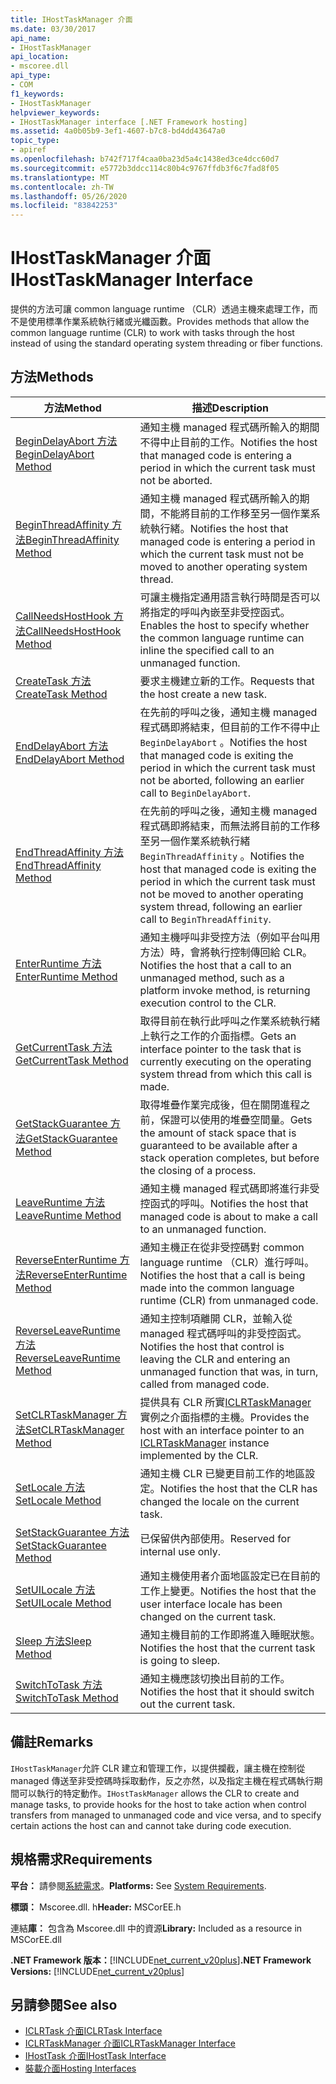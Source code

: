 ```yaml
---
title: IHostTaskManager 介面
ms.date: 03/30/2017
api_name:
- IHostTaskManager
api_location:
- mscoree.dll
api_type:
- COM
f1_keywords:
- IHostTaskManager
helpviewer_keywords:
- IHostTaskManager interface [.NET Framework hosting]
ms.assetid: 4a0b05b9-3ef1-4607-b7c8-bd4dd43647a0
topic_type:
- apiref
ms.openlocfilehash: b742f717f4caa0ba23d5a4c1438ed3ce4dcc60d7
ms.sourcegitcommit: e5772b3ddcc114c80b4c9767ffdb3f6c7fad8f05
ms.translationtype: MT
ms.contentlocale: zh-TW
ms.lasthandoff: 05/26/2020
ms.locfileid: "83842253"
---
```

# <a name="ihosttaskmanager-interface"></a><span data-ttu-id="1a504-102">IHostTaskManager 介面</span><span class="sxs-lookup"><span data-stu-id="1a504-102">IHostTaskManager Interface</span></span>
<span data-ttu-id="1a504-103">提供的方法可讓 common language runtime （CLR）透過主機來處理工作，而不是使用標準作業系統執行緒或光纖函數。</span><span class="sxs-lookup"><span data-stu-id="1a504-103">Provides methods that allow the common language runtime (CLR) to work with tasks through the host instead of using the standard operating system threading or fiber functions.</span></span>  
  
## <a name="methods"></a><span data-ttu-id="1a504-104">方法</span><span class="sxs-lookup"><span data-stu-id="1a504-104">Methods</span></span>  
  
|<span data-ttu-id="1a504-105">方法</span><span class="sxs-lookup"><span data-stu-id="1a504-105">Method</span></span>|<span data-ttu-id="1a504-106">描述</span><span class="sxs-lookup"><span data-stu-id="1a504-106">Description</span></span>|  
|------------|-----------------|  
|[<span data-ttu-id="1a504-107">BeginDelayAbort 方法</span><span class="sxs-lookup"><span data-stu-id="1a504-107">BeginDelayAbort Method</span></span>](ihosttaskmanager-begindelayabort-method.md)|<span data-ttu-id="1a504-108">通知主機 managed 程式碼所輸入的期間不得中止目前的工作。</span><span class="sxs-lookup"><span data-stu-id="1a504-108">Notifies the host that managed code is entering a period in which the current task must not be aborted.</span></span>|  
|[<span data-ttu-id="1a504-109">BeginThreadAffinity 方法</span><span class="sxs-lookup"><span data-stu-id="1a504-109">BeginThreadAffinity Method</span></span>](ihosttaskmanager-beginthreadaffinity-method.md)|<span data-ttu-id="1a504-110">通知主機 managed 程式碼所輸入的期間，不能將目前的工作移至另一個作業系統執行緒。</span><span class="sxs-lookup"><span data-stu-id="1a504-110">Notifies the host that managed code is entering a period in which the current task must not be moved to another operating system thread.</span></span>|  
|[<span data-ttu-id="1a504-111">CallNeedsHostHook 方法</span><span class="sxs-lookup"><span data-stu-id="1a504-111">CallNeedsHostHook Method</span></span>](ihosttaskmanager-callneedshosthook-method.md)|<span data-ttu-id="1a504-112">可讓主機指定通用語言執行時間是否可以將指定的呼叫內嵌至非受控函式。</span><span class="sxs-lookup"><span data-stu-id="1a504-112">Enables the host to specify whether the common language runtime can inline the specified call to an unmanaged function.</span></span>|  
|[<span data-ttu-id="1a504-113">CreateTask 方法</span><span class="sxs-lookup"><span data-stu-id="1a504-113">CreateTask Method</span></span>](ihosttaskmanager-createtask-method.md)|<span data-ttu-id="1a504-114">要求主機建立新的工作。</span><span class="sxs-lookup"><span data-stu-id="1a504-114">Requests that the host create a new task.</span></span>|  
|[<span data-ttu-id="1a504-115">EndDelayAbort 方法</span><span class="sxs-lookup"><span data-stu-id="1a504-115">EndDelayAbort Method</span></span>](ihosttaskmanager-enddelayabort-method.md)|<span data-ttu-id="1a504-116">在先前的呼叫之後，通知主機 managed 程式碼即將結束，但目前的工作不得中止 `BeginDelayAbort` 。</span><span class="sxs-lookup"><span data-stu-id="1a504-116">Notifies the host that managed code is exiting the period in which the current task must not be aborted, following an earlier call to `BeginDelayAbort`.</span></span>|  
|[<span data-ttu-id="1a504-117">EndThreadAffinity 方法</span><span class="sxs-lookup"><span data-stu-id="1a504-117">EndThreadAffinity Method</span></span>](ihosttaskmanager-endthreadaffinity-method.md)|<span data-ttu-id="1a504-118">在先前的呼叫之後，通知主機 managed 程式碼即將結束，而無法將目前的工作移至另一個作業系統執行緒 `BeginThreadAffinity` 。</span><span class="sxs-lookup"><span data-stu-id="1a504-118">Notifies the host that managed code is exiting the period in which the current task must not be moved to another operating system thread, following an earlier call to `BeginThreadAffinity`.</span></span>|  
|[<span data-ttu-id="1a504-119">EnterRuntime 方法</span><span class="sxs-lookup"><span data-stu-id="1a504-119">EnterRuntime Method</span></span>](ihosttaskmanager-enterruntime-method.md)|<span data-ttu-id="1a504-120">通知主機呼叫非受控方法（例如平台叫用方法）時，會將執行控制傳回給 CLR。</span><span class="sxs-lookup"><span data-stu-id="1a504-120">Notifies the host that a call to an unmanaged method, such as a platform invoke method, is returning execution control to the CLR.</span></span>|  
|[<span data-ttu-id="1a504-121">GetCurrentTask 方法</span><span class="sxs-lookup"><span data-stu-id="1a504-121">GetCurrentTask Method</span></span>](ihosttaskmanager-getcurrenttask-method.md)|<span data-ttu-id="1a504-122">取得目前在執行此呼叫之作業系統執行緒上執行之工作的介面指標。</span><span class="sxs-lookup"><span data-stu-id="1a504-122">Gets an interface pointer to the task that is currently executing on the operating system thread from which this call is made.</span></span>|  
|[<span data-ttu-id="1a504-123">GetStackGuarantee 方法</span><span class="sxs-lookup"><span data-stu-id="1a504-123">GetStackGuarantee Method</span></span>](ihosttaskmanager-getstackguarantee-method.md)|<span data-ttu-id="1a504-124">取得堆疊作業完成後，但在關閉進程之前，保證可以使用的堆疊空間量。</span><span class="sxs-lookup"><span data-stu-id="1a504-124">Gets the amount of stack space that is guaranteed to be available after a stack operation completes, but before the closing of a process.</span></span>|  
|[<span data-ttu-id="1a504-125">LeaveRuntime 方法</span><span class="sxs-lookup"><span data-stu-id="1a504-125">LeaveRuntime Method</span></span>](ihosttaskmanager-leaveruntime-method.md)|<span data-ttu-id="1a504-126">通知主機 managed 程式碼即將進行非受控函式的呼叫。</span><span class="sxs-lookup"><span data-stu-id="1a504-126">Notifies the host that managed code is about to make a call to an unmanaged function.</span></span>|  
|[<span data-ttu-id="1a504-127">ReverseEnterRuntime 方法</span><span class="sxs-lookup"><span data-stu-id="1a504-127">ReverseEnterRuntime Method</span></span>](ihosttaskmanager-reverseenterruntime-method.md)|<span data-ttu-id="1a504-128">通知主機正在從非受控碼對 common language runtime （CLR）進行呼叫。</span><span class="sxs-lookup"><span data-stu-id="1a504-128">Notifies the host that a call is being made into the common language runtime (CLR) from unmanaged code.</span></span>|  
|[<span data-ttu-id="1a504-129">ReverseLeaveRuntime 方法</span><span class="sxs-lookup"><span data-stu-id="1a504-129">ReverseLeaveRuntime Method</span></span>](ihosttaskmanager-reverseleaveruntime-method.md)|<span data-ttu-id="1a504-130">通知主控制項離開 CLR，並輸入從 managed 程式碼呼叫的非受控函式。</span><span class="sxs-lookup"><span data-stu-id="1a504-130">Notifies the host that control is leaving the CLR and entering an unmanaged function that was, in turn, called from managed code.</span></span>|  
|[<span data-ttu-id="1a504-131">SetCLRTaskManager 方法</span><span class="sxs-lookup"><span data-stu-id="1a504-131">SetCLRTaskManager Method</span></span>](../../../../docs/framework/unmanaged-api/hosting/ihosttaskmanager-setclrtaskmanager-method.md)|<span data-ttu-id="1a504-132">提供具有 CLR 所實[ICLRTaskManager](iclrtaskmanager-interface.md)實例之介面指標的主機。</span><span class="sxs-lookup"><span data-stu-id="1a504-132">Provides the host with an interface pointer to an [ICLRTaskManager](iclrtaskmanager-interface.md) instance implemented by the CLR.</span></span>|  
|[<span data-ttu-id="1a504-133">SetLocale 方法</span><span class="sxs-lookup"><span data-stu-id="1a504-133">SetLocale Method</span></span>](ihosttaskmanager-setlocale-method.md)|<span data-ttu-id="1a504-134">通知主機 CLR 已變更目前工作的地區設定。</span><span class="sxs-lookup"><span data-stu-id="1a504-134">Notifies the host that the CLR has changed the locale on the current task.</span></span>|  
|[<span data-ttu-id="1a504-135">SetStackGuarantee 方法</span><span class="sxs-lookup"><span data-stu-id="1a504-135">SetStackGuarantee Method</span></span>](ihosttaskmanager-setstackguarantee-method.md)|<span data-ttu-id="1a504-136">已保留供內部使用。</span><span class="sxs-lookup"><span data-stu-id="1a504-136">Reserved for internal use only.</span></span>|  
|[<span data-ttu-id="1a504-137">SetUILocale 方法</span><span class="sxs-lookup"><span data-stu-id="1a504-137">SetUILocale Method</span></span>](ihosttaskmanager-setuilocale-method.md)|<span data-ttu-id="1a504-138">通知主機使用者介面地區設定已在目前的工作上變更。</span><span class="sxs-lookup"><span data-stu-id="1a504-138">Notifies the host that the user interface locale has been changed on the current task.</span></span>|  
|[<span data-ttu-id="1a504-139">Sleep 方法</span><span class="sxs-lookup"><span data-stu-id="1a504-139">Sleep Method</span></span>](ihosttaskmanager-sleep-method.md)|<span data-ttu-id="1a504-140">通知主機目前的工作即將進入睡眠狀態。</span><span class="sxs-lookup"><span data-stu-id="1a504-140">Notifies the host that the current task is going to sleep.</span></span>|  
|[<span data-ttu-id="1a504-141">SwitchToTask 方法</span><span class="sxs-lookup"><span data-stu-id="1a504-141">SwitchToTask Method</span></span>](ihosttaskmanager-switchtotask-method.md)|<span data-ttu-id="1a504-142">通知主機應該切換出目前的工作。</span><span class="sxs-lookup"><span data-stu-id="1a504-142">Notifies the host that it should switch out the current task.</span></span>|  
  
## <a name="remarks"></a><span data-ttu-id="1a504-143">備註</span><span class="sxs-lookup"><span data-stu-id="1a504-143">Remarks</span></span>  
 <span data-ttu-id="1a504-144">`IHostTaskManager`允許 CLR 建立和管理工作，以提供攔截，讓主機在控制從 managed 傳送至非受控碼時採取動作，反之亦然，以及指定主機在程式碼執行期間可以執行的特定動作。</span><span class="sxs-lookup"><span data-stu-id="1a504-144">`IHostTaskManager` allows the CLR to create and manage tasks, to provide hooks for the host to take action when control transfers from managed to unmanaged code and vice versa, and to specify certain actions the host can and cannot take during code execution.</span></span>  
  
## <a name="requirements"></a><span data-ttu-id="1a504-145">規格需求</span><span class="sxs-lookup"><span data-stu-id="1a504-145">Requirements</span></span>  
 <span data-ttu-id="1a504-146">**平台：** 請參閱[系統需求](../../get-started/system-requirements.md)。</span><span class="sxs-lookup"><span data-stu-id="1a504-146">**Platforms:** See [System Requirements](../../get-started/system-requirements.md).</span></span>  
  
 <span data-ttu-id="1a504-147">**標頭：** Mscoree.dll. h</span><span class="sxs-lookup"><span data-stu-id="1a504-147">**Header:** MSCorEE.h</span></span>  
  
 <span data-ttu-id="1a504-148">連結**庫：** 包含為 Mscoree.dll 中的資源</span><span class="sxs-lookup"><span data-stu-id="1a504-148">**Library:** Included as a resource in MSCorEE.dll</span></span>  
  
 <span data-ttu-id="1a504-149">**.NET Framework 版本：**[!INCLUDE[net_current_v20plus](../../../../includes/net-current-v20plus-md.md)]</span><span class="sxs-lookup"><span data-stu-id="1a504-149">**.NET Framework Versions:** [!INCLUDE[net_current_v20plus](../../../../includes/net-current-v20plus-md.md)]</span></span>  
  
## <a name="see-also"></a><span data-ttu-id="1a504-150">另請參閱</span><span class="sxs-lookup"><span data-stu-id="1a504-150">See also</span></span>

- [<span data-ttu-id="1a504-151">ICLRTask 介面</span><span class="sxs-lookup"><span data-stu-id="1a504-151">ICLRTask Interface</span></span>](iclrtask-interface.md)
- [<span data-ttu-id="1a504-152">ICLRTaskManager 介面</span><span class="sxs-lookup"><span data-stu-id="1a504-152">ICLRTaskManager Interface</span></span>](iclrtaskmanager-interface.md)
- [<span data-ttu-id="1a504-153">IHostTask 介面</span><span class="sxs-lookup"><span data-stu-id="1a504-153">IHostTask Interface</span></span>](ihosttask-interface.md)
- [<span data-ttu-id="1a504-154">裝載介面</span><span class="sxs-lookup"><span data-stu-id="1a504-154">Hosting Interfaces</span></span>](hosting-interfaces.md)
